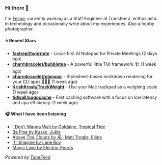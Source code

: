 ### Hi there 👋

I'm [Felipe](https://felipevm.com), currently working as a Staff Engineer at Transfeera, enthusiastic in technology and occasionally write about my experiences. Also a hobby photographer.

#### ⭐ Recent Stars
- **[fastrepl/hyprnote](https://github.com/fastrepl/hyprnote)** - Local-first AI Notepad for Private Meetings (2 days ago)
- **[charmbracelet/bubbletea](https://github.com/charmbracelet/bubbletea)** - A powerful little TUI framework 🏗 (1 week ago)
- **[charmbracelet/glamour](https://github.com/charmbracelet/glamour)** - Stylesheet-based markdown rendering for your CLI apps 💇🏻‍♀️ (1 week ago)
- **[KrishKrosh/TrackWeight](https://github.com/KrishKrosh/TrackWeight)** - Use your Mac trackpad as a weighing scale (1 week ago)
- **[tidwall/pogocache](https://github.com/tidwall/pogocache)** - Fast caching software with a focus on low latency and cpu efficiency. (1 week ago)

#### 🎧 What I have been listening
- [I Don&#39;t Wanna Wait by Goldaine, Tropical Tide](https://open.spotify.com/track/0CCIZXkD5ThtW9RbRns22U)
- [Be Fine by Kusko, Jukis](https://open.spotify.com/track/3Nu3ZK2wiKUvGebxxO6e9u)
- [Above The Clouds by Æj, Mati Troglia, Eliine](https://open.spotify.com/track/6ailmWR6N9x1ayhJTS6a7b)
- [If I Imagine by Lane Boy](https://open.spotify.com/track/4m9JsyxusOEq2YM9ywoI4k)
- [Magic Love by Electric Hearts](https://open.spotify.com/track/1KJILwmoWZLX2giYEnaJTW)

_Powered by [TuneFeed](https://tunefeed.app?ref=github.com)_
